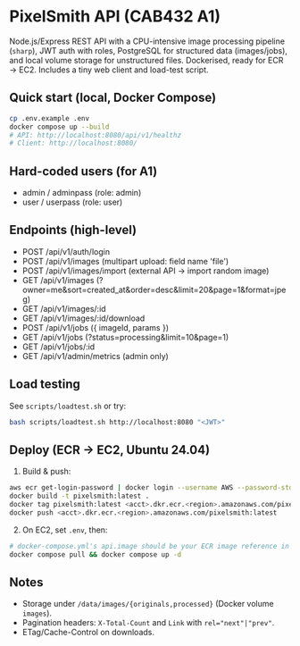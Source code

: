# PixelSmith API (CAB432 A1)

Node.js/Express REST API with a CPU-intensive image processing pipeline (`sharp`), JWT auth with roles,
PostgreSQL for structured data (images/jobs), and local volume storage for unstructured files. Dockerised, ready
for ECR → EC2. Includes a tiny web client and load-test script.

## Quick start (local, Docker Compose)
```bash
cp .env.example .env
docker compose up --build
# API: http://localhost:8080/api/v1/healthz
# Client: http://localhost:8080/
```

## Hard-coded users (for A1)
- admin / adminpass (role: admin)
- user  / userpass  (role: user)

## Endpoints (high-level)
- POST   /api/v1/auth/login
- POST   /api/v1/images            (multipart upload: field name 'file')
- POST   /api/v1/images/import     (external API -> import random image)
- GET    /api/v1/images            (?owner=me&sort=created_at&order=desc&limit=20&page=1&format=jpeg)
- GET    /api/v1/images/:id
- GET    /api/v1/images/:id/download
- POST   /api/v1/jobs              ({ imageId, params })
- GET    /api/v1/jobs              (?status=processing&limit=10&page=1)
- GET    /api/v1/jobs/:id
- GET    /api/v1/admin/metrics     (admin only)

## Load testing
See `scripts/loadtest.sh` or try:
```bash
bash scripts/loadtest.sh http://localhost:8080 "<JWT>"
```

## Deploy (ECR → EC2, Ubuntu 24.04)
1. Build & push:
```bash
aws ecr get-login-password | docker login --username AWS --password-stdin <acct>.dkr.ecr.<region>.amazonaws.com
docker build -t pixelsmith:latest .
docker tag pixelsmith:latest <acct>.dkr.ecr.<region>.amazonaws.com/pixelsmith:latest
docker push <acct>.dkr.ecr.<region>.amazonaws.com/pixelsmith:latest
```
2. On EC2, set `.env`, then:
```bash
# docker-compose.yml's api.image should be your ECR image reference in prod
docker compose pull && docker compose up -d
```

## Notes
- Storage under `/data/images/{originals,processed}` (Docker volume `images`).
- Pagination headers: `X-Total-Count` and `Link` with `rel="next"|"prev"`.
- ETag/Cache-Control on downloads.
